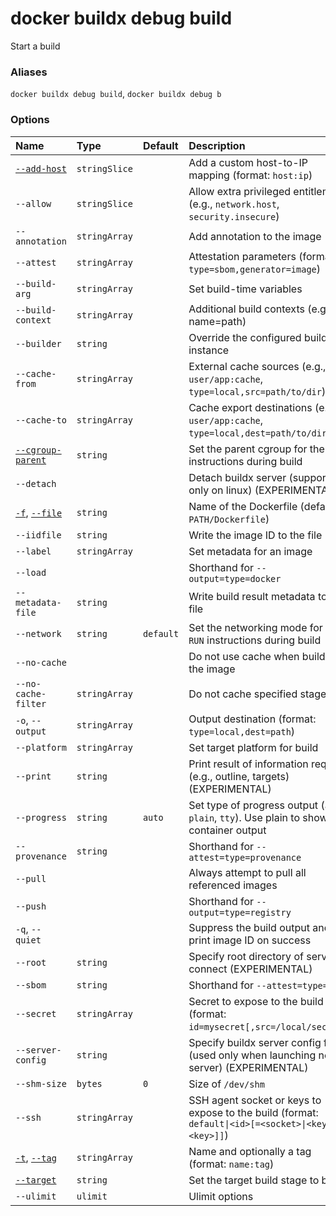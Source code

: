# docker buildx debug build

<!---MARKER_GEN_START-->
Start a build

### Aliases

`docker buildx debug build`, `docker buildx debug b`

### Options

| Name                                                                                                                                                               | Type          | Default   | Description                                                                                         |
|:-------------------------------------------------------------------------------------------------------------------------------------------------------------------|:--------------|:----------|:----------------------------------------------------------------------------------------------------|
| [`--add-host`](https://docs.docker.com/engine/reference/commandline/image_build/#add-host)                                                                         | `stringSlice` |           | Add a custom host-to-IP mapping (format: `host:ip`)                                                 |
| `--allow`                                                                                                                                                          | `stringSlice` |           | Allow extra privileged entitlement (e.g., `network.host`, `security.insecure`)                      |
| `--annotation`                                                                                                                                                     | `stringArray` |           | Add annotation to the image                                                                         |
| `--attest`                                                                                                                                                         | `stringArray` |           | Attestation parameters (format: `type=sbom,generator=image`)                                        |
| `--build-arg`                                                                                                                                                      | `stringArray` |           | Set build-time variables                                                                            |
| `--build-context`                                                                                                                                                  | `stringArray` |           | Additional build contexts (e.g., name=path)                                                         |
| `--builder`                                                                                                                                                        | `string`      |           | Override the configured builder instance                                                            |
| `--cache-from`                                                                                                                                                     | `stringArray` |           | External cache sources (e.g., `user/app:cache`, `type=local,src=path/to/dir`)                       |
| `--cache-to`                                                                                                                                                       | `stringArray` |           | Cache export destinations (e.g., `user/app:cache`, `type=local,dest=path/to/dir`)                   |
| [`--cgroup-parent`](https://docs.docker.com/engine/reference/commandline/image_build/#cgroup-parent)                                                               | `string`      |           | Set the parent cgroup for the `RUN` instructions during build                                       |
| `--detach`                                                                                                                                                         |               |           | Detach buildx server (supported only on linux) (EXPERIMENTAL)                                       |
| [`-f`](https://docs.docker.com/engine/reference/commandline/image_build/#file), [`--file`](https://docs.docker.com/engine/reference/commandline/image_build/#file) | `string`      |           | Name of the Dockerfile (default: `PATH/Dockerfile`)                                                 |
| `--iidfile`                                                                                                                                                        | `string`      |           | Write the image ID to the file                                                                      |
| `--label`                                                                                                                                                          | `stringArray` |           | Set metadata for an image                                                                           |
| `--load`                                                                                                                                                           |               |           | Shorthand for `--output=type=docker`                                                                |
| `--metadata-file`                                                                                                                                                  | `string`      |           | Write build result metadata to the file                                                             |
| `--network`                                                                                                                                                        | `string`      | `default` | Set the networking mode for the `RUN` instructions during build                                     |
| `--no-cache`                                                                                                                                                       |               |           | Do not use cache when building the image                                                            |
| `--no-cache-filter`                                                                                                                                                | `stringArray` |           | Do not cache specified stages                                                                       |
| `-o`, `--output`                                                                                                                                                   | `stringArray` |           | Output destination (format: `type=local,dest=path`)                                                 |
| `--platform`                                                                                                                                                       | `stringArray` |           | Set target platform for build                                                                       |
| `--print`                                                                                                                                                          | `string`      |           | Print result of information request (e.g., outline, targets) (EXPERIMENTAL)                         |
| `--progress`                                                                                                                                                       | `string`      | `auto`    | Set type of progress output (`auto`, `plain`, `tty`). Use plain to show container output            |
| `--provenance`                                                                                                                                                     | `string`      |           | Shorthand for `--attest=type=provenance`                                                            |
| `--pull`                                                                                                                                                           |               |           | Always attempt to pull all referenced images                                                        |
| `--push`                                                                                                                                                           |               |           | Shorthand for `--output=type=registry`                                                              |
| `-q`, `--quiet`                                                                                                                                                    |               |           | Suppress the build output and print image ID on success                                             |
| `--root`                                                                                                                                                           | `string`      |           | Specify root directory of server to connect (EXPERIMENTAL)                                          |
| `--sbom`                                                                                                                                                           | `string`      |           | Shorthand for `--attest=type=sbom`                                                                  |
| `--secret`                                                                                                                                                         | `stringArray` |           | Secret to expose to the build (format: `id=mysecret[,src=/local/secret]`)                           |
| `--server-config`                                                                                                                                                  | `string`      |           | Specify buildx server config file (used only when launching new server) (EXPERIMENTAL)              |
| `--shm-size`                                                                                                                                                       | `bytes`       | `0`       | Size of `/dev/shm`                                                                                  |
| `--ssh`                                                                                                                                                            | `stringArray` |           | SSH agent socket or keys to expose to the build (format: `default\|<id>[=<socket>\|<key>[,<key>]]`) |
| [`-t`](https://docs.docker.com/engine/reference/commandline/image_build/#tag), [`--tag`](https://docs.docker.com/engine/reference/commandline/image_build/#tag)    | `stringArray` |           | Name and optionally a tag (format: `name:tag`)                                                      |
| [`--target`](https://docs.docker.com/engine/reference/commandline/image_build/#target)                                                                             | `string`      |           | Set the target build stage to build                                                                 |
| `--ulimit`                                                                                                                                                         | `ulimit`      |           | Ulimit options                                                                                      |


<!---MARKER_GEN_END-->

